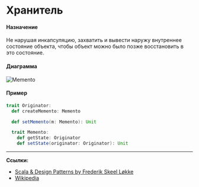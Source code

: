 # Хранитель

#### Назначение

Не нарушая инкапсуляцию, захватить и вывести наружу внутреннее состояние объекта, 
чтобы объект можно было позже восстановить в это состояние.

#### Диаграмма

![Memento](https://upload.wikimedia.org/wikipedia/commons/1/18/Memento_design_pattern.png?uselang=ru)

#### Пример

```scala
trait Originator:
  def createMemento: Memento

  def setMemento(m: Memento): Unit

  trait Memento:
    def getState: Originator
    def setState(originator: Originator): Unit
```


---

**Ссылки:**
- [Scala & Design Patterns by Frederik Skeel Løkke](https://www.scala-lang.org/old/sites/default/files/FrederikThesis.pdf)
- [Wikipedia](https://ru.wikipedia.org/wiki/%D0%A5%D1%80%D0%B0%D0%BD%D0%B8%D1%82%D0%B5%D0%BB%D1%8C_(%D1%88%D0%B0%D0%B1%D0%BB%D0%BE%D0%BD_%D0%BF%D1%80%D0%BE%D0%B5%D0%BA%D1%82%D0%B8%D1%80%D0%BE%D0%B2%D0%B0%D0%BD%D0%B8%D1%8F))
